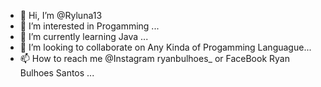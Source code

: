 - 👋 Hi, I’m @Ryluna13
- 👀 I’m interested in Progamming  ...
- 🌱 I’m currently learning Java ...
- 💞️ I’m looking to collaborate on Any Kinda of Progamming Languague...
- 📫 How to reach me @Instagram ryanbulhoes_ or FaceBook Ryan Bulhoes Santos ...

<!---
Ryluna13/Ryluna13 is a ✨ special ✨ repository because its `README.md` (this file) appears on your GitHub profile.
You can click the Preview link to take a look at your changes.
--->
